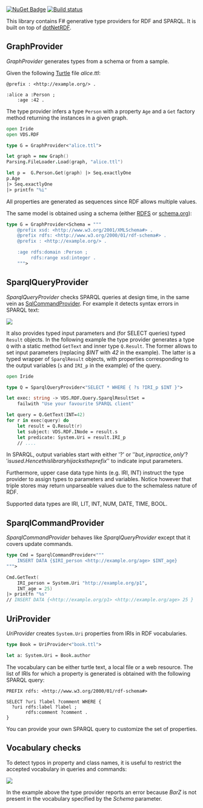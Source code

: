 [![NuGet Badge](https://buildstats.info/nuget/Iride)](https://www.nuget.org/packages/Iride)
[![Build status](https://ci.appveyor.com/api/projects/status/v69lb0ykwmm0iuf6/branch/master?svg=true)](https://ci.appveyor.com/project/giacomociti/iride/branch/master)

This library contains F# generative type providers for RDF and SPARQL. It is built on top of [dotNetRDF](https://github.com/dotnetrdf/dotnetrdf).

## GraphProvider

_GraphProvider_ generates types from a schema or from a sample.

Given the following [Turtle](https://www.w3.org/TR/turtle/) file _alice.ttl_:

```ttl
@prefix : <http://example.org/> .

:alice a :Person ;
    :age :42 .
```

The type provider infers a type `Person` with a property `Age` and a `Get` factory method returning the instances in a given graph.

```fs
open Iride
open VDS.RDF

type G = GraphProvider<"alice.ttl">

let graph = new Graph()
Parsing.FileLoader.Load(graph, "alice.ttl")

let p =  G.Person.Get(graph) |> Seq.exactlyOne
p.Age
|> Seq.exactlyOne
|> printfn "%i"

```

All properties are generated as sequences since RDF allows multiple values.

The same model is obtained using a schema (either [RDFS](https://www.w3.org/TR/rdf-schema/) or [schema.org](schema.org)):

```fs
type G = GraphProvider<Schema = """
    @prefix xsd: <http://www.w3.org/2001/XMLSchema#> .
    @prefix rdfs: <http://www.w3.org/2000/01/rdf-schema#> .
    @prefix : <http://example.org/> .

    :age rdfs:domain :Person ;
         rdfs:range xsd:integer .
    """>
```

## SparqlQueryProvider

_SparqlQueryProvider_ checks SPARQL queries at design time, in the same vein as [SqlCommandProvider](http://fsprojects.github.io/FSharp.Data.SqlClient/).
For example it detects syntax errors in SPARQL text:

![](https://github.com/giacomociti/iride/blob/master/tests/Ask.PNG)

It also provides typed input parameters and (for SELECT queries) typed `Result` objects.
In the following example the type provider generates a type `Q` with a static method `GetText` and inner type `Q.Result`.
The former allows to set input parameters (replacing _$INT_ with _42_ in the example).
The latter is a typed wrapper of `SparqlResult` objects, with properties corresponding to
the output variables (`s` and `IRI_p` in the example) of the query.

```fs
open Iride

type Q = SparqlQueryProvider<"SELECT * WHERE { ?s ?IRI_p $INT }">

let exec: string -> VDS.RDF.Query.SparqlResultSet =
    failwith "Use your favourite SPARQL client"

let query = Q.GetText(INT=42)
for r in exec(query) do
    let result = Q.Result(r)
    let subject: VDS.RDF.INode = result.s
    let predicate: System.Uri = result.IRI_p
    // ....
```

In SPARQL, output variables start with either '?' or '$' but, in practice, only '?' is used.
Hence this library hijacks the prefix '$' to indicate input parameters.

Furthermore, upper case data type hints (e.g. IRI, INT) instruct the type provider to
assign types to parameters and variables. Notice however that triple stores
may return unparseable values due to the schemaless nature of RDF.

Supported data types are IRI, LIT, INT, NUM, DATE, TIME, BOOL.

## SparqlCommandProvider

_SparqlCommandProvider_ behaves like _SparqlQueryProvider_ except that it covers update commands.

```fs
type Cmd = SparqlCommandProvider<"""
    INSERT DATA {$IRI_person <http://example.org/age> $INT_age}
""">

Cmd.GetText(
    IRI_person = System.Uri "http://example.org/p1",
    INT_age = 25)
|> printfn "%s"
// INSERT DATA {<http://example.org/p1> <http://example.org/age> 25 }
```

## UriProvider

_UriProvider_ creates `System.Uri` properties from IRIs in RDF vocabularies.

```fs
type Book = UriProvider<"book.ttl">

let a: System.Uri = Book.author
```

The vocabulary can be either turtle text, a local file or a web resource.
The list of IRIs for which a property is generated is obtained with the following SPARQL query:

```sparql
PREFIX rdfs: <http://www.w3.org/2000/01/rdf-schema#>

SELECT ?uri ?label ?comment WHERE {
  ?uri rdfs:label ?label ;
       rdfs:comment ?comment .
}
```

You can provide your own SPARQL query to customize the set of properties.

## Vocabulary checks

To detect typos in property and class names, it is useful to restrict the accepted vocabulary in queries and commands:

![](https://github.com/giacomociti/iride/blob/master/tests/RdfSchema.PNG)

In the example above the type provider reports an error because _BarZ_ is not present in the vocabulary specified by the _Schema_ parameter.
